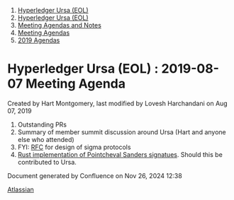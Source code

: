 1. [Hyperledger Ursa (EOL)](index.html)
2. [Hyperledger Ursa (EOL)](19595269.html)
3. [Meeting Agendas and Notes](Meeting-Agendas-and-Notes_19603313.html)
4. [Meeting Agendas](Meeting-Agendas_19603319.html)
5. [2019 Agendas](2019-Agendas_19611656.html)

# Hyperledger Ursa (EOL) : 2019-08-07 Meeting Agenda

Created by Hart Montgomery, last modified by Lovesh Harchandani on Aug 07, 2019

1. Outstanding PRs
2. Summary of member summit discussion around Ursa (Hart and anyone else who attended)
3. FYI: [RFC](https://github.com/hyperledger/ursa-rfcs/pull/10) for design of sigma protocols
4. [Rust implementation of Pointcheval Sanders signatues](https://github.com/lovesh/signature-schemes/tree/master/ps). Should this be contributed to Ursa.

Document generated by Confluence on Nov 26, 2024 12:38

[Atlassian](http://www.atlassian.com/)
